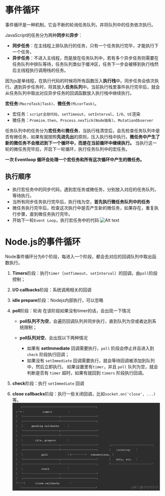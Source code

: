 # 事件循环
事件循环是一种机制，它会不断的轮询任务队列，并将队列中的任务依次执行。

JavaScript的任务分为两种**同步**和**异步**：

-   **同步任务**：在主线程上排队执行的任务，只有一个任务执行完毕，才能执行下一个任务，
-   **异步任务**：不进入主线程，而是放在任务队列中，若有多个异步任务则需要在任务队列中排队等待，任务队列类似于缓冲区，任务下一步会被移到执行栈然后主线程执行调用栈的任务。

因为js是单线程，在执行代码的时候将所有函数压入**执行栈**中。同步任务会依次执行。遇到异步任务时，将其放入**任务队列**中。当前执行栈里事件执行完毕后，就会从任务队列中取出对应异步任务的回调函数放入执行栈中继续执行。

**宏任务**`(MacroTask|Task)`、**微任务**`(MicorTask)`。

-   宏任务：`script全部代码`、`setTimeout`、`setInterval`、`I/O`、`UI`渲染
-   微任务：`Promise.then`、`Process.nexTick(Node独有)`、`MutationObserver`

任务队列中的任务分为**宏任务**和**微任务**，当执行栈清空后，会先检查任务队列中是否有微任务，如果有就按照**先进先出**的原则，压入执行栈中执行。**微任务中产生了新的微任务不会推迟到下一个循环中，而是在当前循环中继续执行。** 当执行这一轮的微任务完毕后，开启下一轮循环，执行任务队列中的宏任务。

**一次 Eventloop 循环会处理一个宏任务和所有这次循环中产生的微任务。**

## 执行顺序

-   执行宏任务中的同步代码，遇到宏任务或微任务，分别放入对应的任务队列，等待执行。
-   当所有同步任务执行完毕后，执行栈为空，**首先执行微任务队列中的任务**
-   微任务执行完毕后，检查这次执行中是否产生新的微任务，如果存在，重复执行步骤，直到微任务执行完毕。
-   开始下一轮`Event Loop`，执行宏任务中的代码
![Alt text](3.JS/image.png)

# Node.js的事件循环

Node事件循环分为6个阶段，每进入一个阶段，都会去对应的回调队列中取出函数执行。

1.  **Timers**阶段：执行`timer`（`setTimeout`、`setInterval`）的回调，由`poll`阶段控制；

1.  **I/O callbacks**阶段：系统调用相关的回调

1.  **idle prepare**阶段：Nodejs内部执行，可以忽略

1.  **poll**阶段：轮询 在该阶段如果没有timer的话，会出现一下情况

    -   **poll队列不为空**，会遍历回调队列并同步执行，直到队列为空或者达到系统限制；

    -   **poll队列对空**，会出现以下两种情况

        -   如果有 **setImmediate** 回调需要执行，`poll` 阶段会停止并且进入到 `check` 阶段执行回调；
        -   如果没有 `setImmediate` 回调需要执行，就会等待回调被添加到队列中，然后立即执行。 如果设置里有`timer`，并且 `poll` 队列为空，就会判断是否有 `timer` 超时，如果有就回到 `timers` 阶段执行回调。

1.  **check**阶段：执行 `setImmediate` 回调

1.  **close callbacks**阶段：执行一些关闭回调，比如`socket.on('close', ...)`等。
![Alt text](image-1.png)